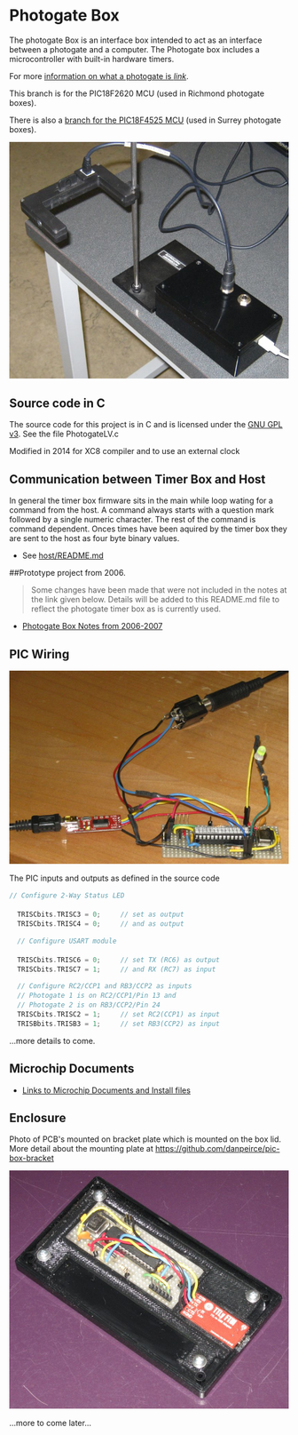 # Photogate Box
The photogate Box is an interface box intended to act as an interface between a photogate and a computer. 
The Photogate box includes a microcontroller with built-in hardware timers.

For more [information on what a photogate is *link*](https://answers.yahoo.com/question/index?qid=20080614212815AAqek64).

This branch is for the PIC18F2620 MCU (used in Richmond photogate boxes).

There is also a [branch for the PIC18F4525 MCU](https://github.com/danpeirce/photogate-box/tree/pic18f4525) (used in Surrey photogate boxes).

![image of 2014 prototype](image/box-gate.jpg)

## Source code in C
The source code for this project is in C and is licensed under the [GNU GPL v3](http://www.gnu.org/licenses/gpl-3.0.txt).
See the file PhotogateLV.c

Modified in 2014 for XC8 compiler and to use an external clock

## Communication between Timer Box and Host

In general the timer box firmware sits in the main while loop wating for a command from the host. A command always starts with a question mark followed by a single numeric character. The rest of the command is command dependent. Onces times have been aquired by the timer box they are sent to the host as four byte binary values.

* See [host/README.md](host/README.md)

##Prototype project from 2006. 

> Some changes have been made that were not included in the notes at the link given below. Details
will be added to this README.md file to reflect the photogate timer box as is currently used.

* [Photogate Box Notes from 2006-2007](https://danpeirce.github.io/2006/timer_box/index.html)

## PIC Wiring

![image of 2014 prototype](image/board_test01.jpg)

The PIC inputs and outputs as defined in the source code

```c
// Configure 2-Way Status LED

  TRISCbits.TRISC3 = 0;     // set as output 
  TRISCbits.TRISC4 = 0;     // and as output
```
  
```c
  // Configure USART module

  TRISCbits.TRISC6 = 0;     // set TX (RC6) as output 
  TRISCbits.TRISC7 = 1;     // and RX (RC7) as input
```

```c
  // Configure RC2/CCP1 and RB3/CCP2 as inputs
  // Photogate 1 is on RC2/CCP1/Pin 13 and 
  // Photogate 2 is on RB3/CCP2/Pin 24 
  TRISCbits.TRISC2 = 1;     // set RC2(CCP1) as input
  TRISBbits.TRISB3 = 1;     // set RB3(CCP2) as input 
```
  
...more details to come.

## Microchip Documents

* [Links to Microchip Documents and Install files](doc/MicrochipDocs.md)

## Enclosure

Photo of PCB's mounted on bracket plate which is mounted on the box lid. More detail about the mounting plate at <https://github.com/danpeirce/pic-box-bracket>

![Photo of PCB's mounted on bracket plate which is mounted on the box lid](image/boards-mounted-bracket.jpg)

...more to come later...
